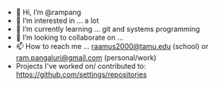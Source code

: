 - 👋 Hi, I’m @rampang
- 👀 I’m interested in ... a lot 
- 🌱 I’m currently learning ... git and systems programming
- 💞️ I’m looking to collaborate on ... 
- 📫 How to reach me ... raamus2000@tamu.edu (school) or ram.pangaluri@gmail.com (personal/work)
- Projects I've worked on/ contributed to: https://github.com/settings/repositories

<!---
rampang/rampang is a ✨ special ✨ repository because its `README.md` (this file) appears on your GitHub profile.
You can click the Preview link to take a look at your changes.
--->
